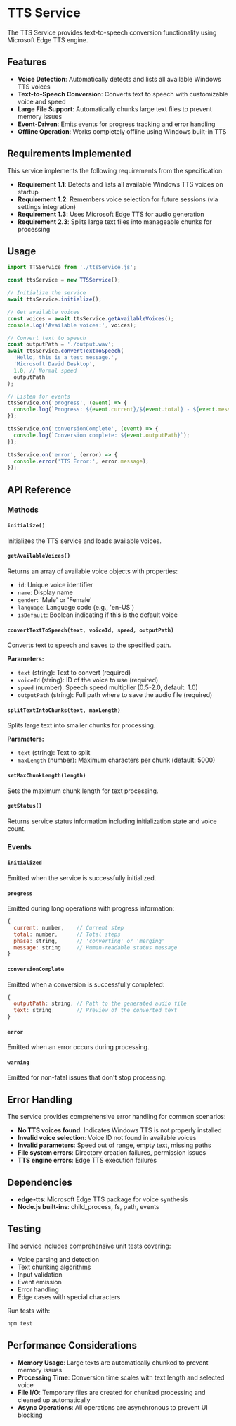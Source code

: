 # TTS Service

The TTS Service provides text-to-speech conversion functionality using Microsoft Edge TTS engine.

## Features

- **Voice Detection**: Automatically detects and lists all available Windows TTS voices
- **Text-to-Speech Conversion**: Converts text to speech with customizable voice and speed
- **Large File Support**: Automatically chunks large text files to prevent memory issues
- **Event-Driven**: Emits events for progress tracking and error handling
- **Offline Operation**: Works completely offline using Windows built-in TTS

## Requirements Implemented

This service implements the following requirements from the specification:

- **Requirement 1.1**: Detects and lists all available Windows TTS voices on startup
- **Requirement 1.2**: Remembers voice selection for future sessions (via settings integration)
- **Requirement 1.3**: Uses Microsoft Edge TTS for audio generation
- **Requirement 2.3**: Splits large text files into manageable chunks for processing

## Usage

```javascript
import TTSService from './ttsService.js';

const ttsService = new TTSService();

// Initialize the service
await ttsService.initialize();

// Get available voices
const voices = await ttsService.getAvailableVoices();
console.log('Available voices:', voices);

// Convert text to speech
const outputPath = './output.wav';
await ttsService.convertTextToSpeech(
  'Hello, this is a test message.',
  'Microsoft David Desktop',
  1.0, // Normal speed
  outputPath
);

// Listen for events
ttsService.on('progress', (event) => {
  console.log(`Progress: ${event.current}/${event.total} - ${event.message}`);
});

ttsService.on('conversionComplete', (event) => {
  console.log(`Conversion complete: ${event.outputPath}`);
});

ttsService.on('error', (error) => {
  console.error('TTS Error:', error.message);
});
```

## API Reference

### Methods

#### `initialize()`
Initializes the TTS service and loads available voices.

#### `getAvailableVoices()`
Returns an array of available voice objects with properties:
- `id`: Unique voice identifier
- `name`: Display name
- `gender`: 'Male' or 'Female'
- `language`: Language code (e.g., 'en-US')
- `isDefault`: Boolean indicating if this is the default voice

#### `convertTextToSpeech(text, voiceId, speed, outputPath)`
Converts text to speech and saves to the specified path.

**Parameters:**
- `text` (string): Text to convert (required)
- `voiceId` (string): ID of the voice to use (required)
- `speed` (number): Speech speed multiplier (0.5-2.0, default: 1.0)
- `outputPath` (string): Full path where to save the audio file (required)

#### `splitTextIntoChunks(text, maxLength)`
Splits large text into smaller chunks for processing.

**Parameters:**
- `text` (string): Text to split
- `maxLength` (number): Maximum characters per chunk (default: 5000)

#### `setMaxChunkLength(length)`
Sets the maximum chunk length for text processing.

#### `getStatus()`
Returns service status information including initialization state and voice count.

### Events

#### `initialized`
Emitted when the service is successfully initialized.

#### `progress`
Emitted during long operations with progress information:
```javascript
{
  current: number,    // Current step
  total: number,      // Total steps
  phase: string,      // 'converting' or 'merging'
  message: string     // Human-readable status message
}
```

#### `conversionComplete`
Emitted when a conversion is successfully completed:
```javascript
{
  outputPath: string, // Path to the generated audio file
  text: string        // Preview of the converted text
}
```

#### `error`
Emitted when an error occurs during processing.

#### `warning`
Emitted for non-fatal issues that don't stop processing.

## Error Handling

The service provides comprehensive error handling for common scenarios:

- **No TTS voices found**: Indicates Windows TTS is not properly installed
- **Invalid voice selection**: Voice ID not found in available voices
- **Invalid parameters**: Speed out of range, empty text, missing paths
- **File system errors**: Directory creation failures, permission issues
- **TTS engine errors**: Edge TTS execution failures

## Dependencies

- **edge-tts**: Microsoft Edge TTS package for voice synthesis
- **Node.js built-ins**: child_process, fs, path, events

## Testing

The service includes comprehensive unit tests covering:
- Voice parsing and detection
- Text chunking algorithms
- Input validation
- Event emission
- Error handling
- Edge cases with special characters

Run tests with:
```bash
npm test
```

## Performance Considerations

- **Memory Usage**: Large texts are automatically chunked to prevent memory issues
- **Processing Time**: Conversion time scales with text length and selected voice
- **File I/O**: Temporary files are created for chunked processing and cleaned up automatically
- **Async Operations**: All operations are asynchronous to prevent UI blocking